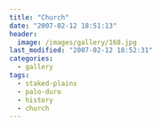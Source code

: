 ```yaml
---
title: "Church"
date: "2007-02-12 18:51:13"
header:
  image: /images/gallery/168.jpg
last_modified: "2007-02-12 18:52:31"
categories:
  - gallery
tags:
  - staked-plains
  - palo-duro
  - history  
  - church
---
```

